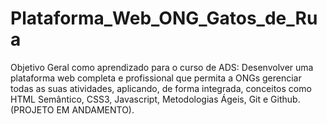 # Plataforma_Web_ONG_Gatos_de_Rua
Objetivo Geral como aprendizado para o curso de ADS:  Desenvolver uma plataforma web completa e profissional que permita a ONGs gerenciar todas as suas atividades, aplicando, de  forma integrada, conceitos como HTML Semântico, CSS3, Javascript, Metodologias Ágeis, Git e Github. (PROJETO EM ANDAMENTO).
